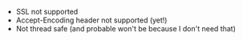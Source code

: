 * SSL not supported
* Accept-Encoding header not supported (yet!)
* Not thread safe (and probable won't be because I don't need that)
